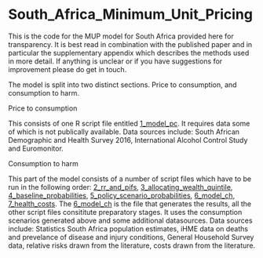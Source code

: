 # South_Africa_Minimum_Unit_Pricing
This is the code for the MUP model for South Africa provided here for transparency.
It is best read in combination with the published paper and in particular the 
supplementary appendix which describes the methods used in more detail.
If anything is unclear or if you have suggestions for improvement please do get in touch.

The model is split into two distinct sections. Price to consumption, and consumption to harm.

Price to consumption

This consists of one R script file entitled [1_model_pc](https://github.com/naomigibbs/South_Africa_Minimum_Unit_Pricing/blob/main/1_model_pc.R). It requires data some of which is not publically available. 
Data sources include: South African Demographic and Health Survey 2016, International Alcohol Control Study and Euromonitor.

Consumption to harm

This part of the model consists of a number of script files which have to be run in the following order: [2_rr_and_pifs](https://github.com/naomigibbs/South_Africa_Minimum_Unit_Pricing/blob/main/2_rr_and_pifs.R), [3_allocating_wealth_quintile](https://github.com/naomigibbs/South_Africa_Minimum_Unit_Pricing/blob/main/3_allocating_wealth_quintile.R), [4_baseline_probabilities](https://github.com/naomigibbs/South_Africa_Minimum_Unit_Pricing/blob/main/4_baseline_probabilities.R), [5_policy_scenario_probabilities](https://github.com/naomigibbs/South_Africa_Minimum_Unit_Pricing/blob/main/5_policy_scenario_probabilities.R), [6_model_ch](https://github.com/naomigibbs/South_Africa_Minimum_Unit_Pricing/blob/main/6_model_ch.R), [7_health_costs](https://github.com/naomigibbs/South_Africa_Minimum_Unit_Pricing/blob/main/7_health_costs.R). The [6_model_ch](https://github.com/naomigibbs/South_Africa_Minimum_Unit_Pricing/blob/main/6_model_ch.R) is the file that generates the results, all the other script files consititute preparatory stages. It uses the consumption scenarios generated above and some additional datasources. Data sources include: Statistics South Africa population estimates, iHME data on deaths and prevelance of disease and injury conditions, General Household Survey data, relative risks drawn from the literature, costs drawn from the literature.
